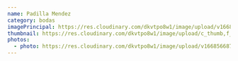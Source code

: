 ```yaml
---
name: Padilla Mendez
category: bodas
imagePrincipal: https://res.cloudinary.com/dkvtpo8w1/image/upload/v1668566872/PadillaPortfolio/bridge-in-forest-minimalist-4k-w7.jpg
thumbnail: https://res.cloudinary.com/dkvtpo8w1/image/upload/c_thumb,f_auto,g_center,h_500,q_auto,w_300/v1669258155/PadillaPortfolio/pexels-do%C4%9Fukan-benli-3094345.jpg
photos:
  - photo: https://res.cloudinary.com/dkvtpo8w1/image/upload/v1668566872/PadillaPortfolio/bridge-in-forest-minimalist-4k-w7.jpg
---
```

